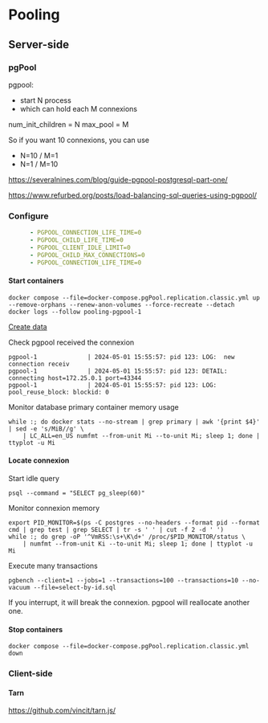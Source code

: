 # Pooling

## Server-side

### pgPool

pgpool:
- start N process
- which can hold each M connexions

num_init_children = N
max_pool = M

So if you want 10 connexions, you can use
- N=10 / M=1
- N=1 / M=10

https://severalnines.com/blog/guide-pgpool-postgresql-part-one/

https://www.refurbed.org/posts/load-balancing-sql-queries-using-pgpool/

### Configure

```yaml
      - PGPOOL_CONNECTION_LIFE_TIME=0
      - PGPOOL_CHILD_LIFE_TIME=0
      - PGPOOL_CLIENT_IDLE_LIMIT=0
      - PGPOOL_CHILD_MAX_CONNECTIONS=0
      - PGPOOL_CONNECTION_LIFE_TIME=0
```


#### Start containers

```shell
docker compose --file=docker-compose.pgPool.replication.classic.yml up --remove-orphans --renew-anon-volumes --force-recreate --detach
docker logs --follow pooling-pgpool-1
```

[Create data](../performance/memory/load-test)

Check pgpool received the connexion
```shell
pgpool-1              | 2024-05-01 15:55:57: pid 123: LOG:  new connection receiv
pgpool-1              | 2024-05-01 15:55:57: pid 123: DETAIL:  connecting host=172.25.0.1 port=43344
pgpool-1              | 2024-05-01 15:55:57: pid 123: LOG:  pool_reuse_block: blockid: 0
```

Monitor database primary container memory usage
```shell
while :; do docker stats --no-stream | grep primary | awk '{print $4}' | sed -e 's/MiB//g' \
    | LC_ALL=en_US numfmt --from-unit Mi --to-unit Mi; sleep 1; done | ttyplot -u Mi
```

#### Locate connexion

Start idle query
```shell
psql --command = "SELECT pg_sleep(60)"
```

Monitor connexion memory
```shell
export PID_MONITOR=$(ps -C postgres --no-headers --format pid --format cmd | grep test | grep SELECT | tr -s ' ' | cut -f 2 -d ' ')
while :; do grep -oP '^VmRSS:\s+\K\d+' /proc/$PID_MONITOR/status \
    | numfmt --from-unit Ki --to-unit Mi; sleep 1; done | ttyplot -u Mi
```

Execute many transactions
```shell
pgbench --client=1 --jobs=1 --transactions=100 --transactions=10 --no-vacuum --file=select-by-id.sql
```

If you interrupt, it will break the connexion. pgpool will reallocate another one.


#### Stop containers

```shell
docker compose --file=docker-compose.pgPool.replication.classic.yml down
```

### Client-side

#### Tarn

https://github.com/vincit/tarn.js/
